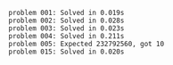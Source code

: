     problem 001: Solved in 0.019s
    problem 002: Solved in 0.028s
    problem 003: Solved in 0.023s
    problem 004: Solved in 0.211s
    problem 005: Expected 232792560, got 10
    problem 015: Solved in 0.020s
